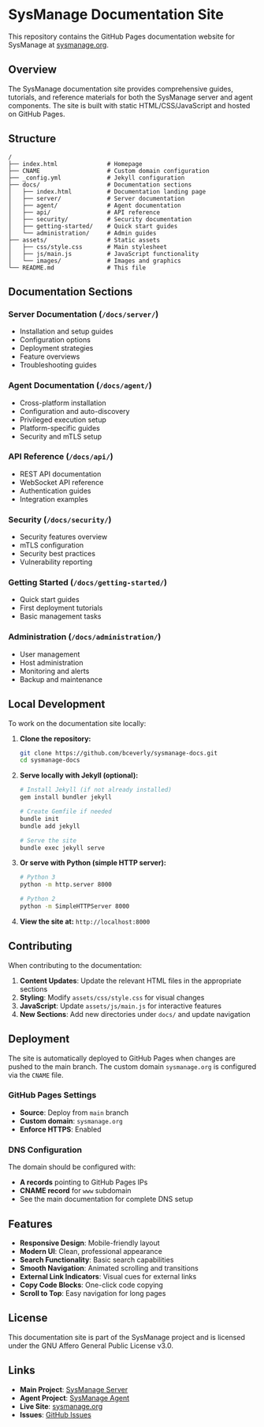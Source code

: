 # SysManage Documentation Site

This repository contains the GitHub Pages documentation website for SysManage at [sysmanage.org](https://sysmanage.org).

## Overview

The SysManage documentation site provides comprehensive guides, tutorials, and reference materials for both the SysManage server and agent components. The site is built with static HTML/CSS/JavaScript and hosted on GitHub Pages.

## Structure

```text
/
├── index.html              # Homepage
├── CNAME                   # Custom domain configuration
├── _config.yml             # Jekyll configuration
├── docs/                   # Documentation sections
│   ├── index.html          # Documentation landing page
│   ├── server/             # Server documentation
│   ├── agent/              # Agent documentation
│   ├── api/                # API reference
│   ├── security/           # Security documentation
│   ├── getting-started/    # Quick start guides
│   └── administration/     # Admin guides
├── assets/                 # Static assets
│   ├── css/style.css       # Main stylesheet
│   ├── js/main.js          # JavaScript functionality
│   └── images/             # Images and graphics
└── README.md               # This file
```

## Documentation Sections

### Server Documentation (`/docs/server/`)

- Installation and setup guides
- Configuration options
- Deployment strategies
- Feature overviews
- Troubleshooting guides

### Agent Documentation (`/docs/agent/`)

- Cross-platform installation
- Configuration and auto-discovery
- Privileged execution setup
- Platform-specific guides
- Security and mTLS setup

### API Reference (`/docs/api/`)

- REST API documentation
- WebSocket API reference
- Authentication guides
- Integration examples

### Security (`/docs/security/`)

- Security features overview
- mTLS configuration
- Security best practices
- Vulnerability reporting

### Getting Started (`/docs/getting-started/`)

- Quick start guides
- First deployment tutorials
- Basic management tasks

### Administration (`/docs/administration/`)

- User management
- Host administration
- Monitoring and alerts
- Backup and maintenance

## Local Development

To work on the documentation site locally:

1. **Clone the repository:**
   ```bash
   git clone https://github.com/bceverly/sysmanage-docs.git
   cd sysmanage-docs
   ```

2. **Serve locally with Jekyll (optional):**
   ```bash
   # Install Jekyll (if not already installed)
   gem install bundler jekyll

   # Create Gemfile if needed
   bundle init
   bundle add jekyll

   # Serve the site
   bundle exec jekyll serve
   ```

3. **Or serve with Python (simple HTTP server):**
   ```bash
   # Python 3
   python -m http.server 8000

   # Python 2
   python -m SimpleHTTPServer 8000
   ```

4. **View the site at:** `http://localhost:8000`

## Contributing

When contributing to the documentation:

1. **Content Updates**: Update the relevant HTML files in the appropriate sections
2. **Styling**: Modify `assets/css/style.css` for visual changes
3. **JavaScript**: Update `assets/js/main.js` for interactive features
4. **New Sections**: Add new directories under `docs/` and update navigation

## Deployment

The site is automatically deployed to GitHub Pages when changes are pushed to the main branch. The custom domain `sysmanage.org` is configured via the `CNAME` file.

### GitHub Pages Settings

- **Source**: Deploy from `main` branch
- **Custom domain**: `sysmanage.org`
- **Enforce HTTPS**: Enabled

### DNS Configuration

The domain should be configured with:
- **A records** pointing to GitHub Pages IPs
- **CNAME record** for `www` subdomain
- See the main documentation for complete DNS setup

## Features

- **Responsive Design**: Mobile-friendly layout
- **Modern UI**: Clean, professional appearance
- **Search Functionality**: Basic search capabilities
- **Smooth Navigation**: Animated scrolling and transitions
- **External Link Indicators**: Visual cues for external links
- **Copy Code Blocks**: One-click code copying
- **Scroll to Top**: Easy navigation for long pages

## License

This documentation site is part of the SysManage project and is licensed under the GNU Affero General Public License v3.0.

## Links

- **Main Project**: [SysManage Server](https://github.com/bceverly/sysmanage)
- **Agent Project**: [SysManage Agent](https://github.com/bceverly/sysmanage-agent)
- **Live Site**: [sysmanage.org](https://sysmanage.org)
- **Issues**: [GitHub Issues](https://github.com/bceverly/sysmanage-docs/issues)